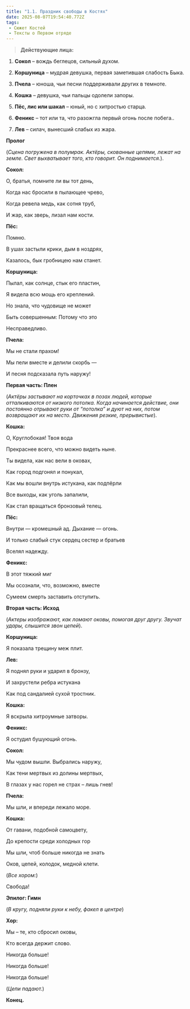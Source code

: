 ```yaml
---
title: "1.1. Праздник свободы в Костях"
date: 2025-08-07T19:54:40.772Z
tags:
 - Сюжет Костей
 - Тексты о Первом отряде
---
```


> **Действующие лица:**

1.  **Сокол** – вождь беглецов, сильный духом.

2.  **Коршуница** – мудрая девушка, первая заметившая слабость Быка.

3.  **Пчела** – юноша, чьи песни поддерживали других в темноте.

4.  **Кошка** – девушка, чьи пальцы одолели запоры.

5.  **Пёс, лис или шакал** – юный, но с хитростью старца.

6.  **Феникс** – тот или та, что разожгла первый огонь после побега..

7.  **Лев** – силач, вынесший слабых из жара.

**Пролог**

(*Сцена погружена в полумрак. Актёры, скованные цепями, лежат на земле.
Свет выхватывает того, кто говорит. Он поднимается.*).

**Сокол:**

О, братья, помните ли вы тот день,

Когда нас бросили в пылающее чрево,

Когда ревела медь, как сотня труб,

И жар, как зверь, лизал нам кости.

**Пёс:**

Помню.

В ушах застыли крики, дым в ноздрях,

Казалось, бык гробницею нам станет.

**Коршуница:**

Пылал, как солнце, стык его пластин,

Я видела всю мощь его креплений.

Но знала, что чудовище не может

Быть совершенным: Потому что это

Несправедливо.

**Пчела:**

Мы не стали прахом!

Мы пели вместе и делили скорбь —

И песня подсказала путь наружу!

**Первая часть: Плен**

(*Актёры застывают на корточках в позах людей, которые отталкиваются от
низкого потолка. Когда начинается действие, они постоянно отрывают руки
от “потолка” и дуют на них, потом возвращают их на место. Движения
резкие, прерывистые*).

**Кошка:**

О, Круглобокая! Твоя вода

Прекраснее всего, что можно видеть ныне.

Ты видела, как нас вели в оковах,

Как город подгонял и понукал,

Как мы вошли внутрь истукана, как подпёрли

Все выходы, как уголь запалили,

Как стал вращаться бронзовый телец.

**Пёс:**

Внутри — кромешный ад. Дыхание — огонь.

И только слабый стук сердец сестер и братьев

Вселял надежду.

**Феникс:**

В этот тяжкий миг

Мы осознали, что, возможно, вместе

Сумеем смерть заставить отступить.

**Вторая часть: Исход**

(*Актеры изображают, как ломают оковы, помогая друг другу. Звучат удары,
слышится звон цепей*).

**Коршуница:**

Я показала трещину меж плит.

**Лев:**

Я поднял руки и ударил в бронзу,

И захрустели ребра истукана

Как под сандалией сухой тростник.

**Кошка:**

Я вскрыла хитроумные затворы.

**Феникс:**

Я остудил бушующий огонь.

**Сокол:**

Мы чудом вышли. Выбрались наружу,

Как тени мертвых из долины мертвых,

В глазах у нас горел не страх – лишь гнев!

**Пчела:**

Мы шли, и впереди лежало море.

**Кошка:**

От гавани, подобной самоцвету,

До крепости среди холодных гор

Мы шли, чтоб больше никогда не знать

Оков, цепей, колодок, медной клети.

(*Все хором:*)

Свобода!

**Эпилог: Гимн**

(*В кругу, подняли руки к небу, факел в центре*)

**Хор:**

Мы – те, кто сбросил оковы,

Кто всегда держит слово.

Никогда больше!

Никогда больше!

Никогда больше!

(*Цепи падают.*)

**Конец.**
